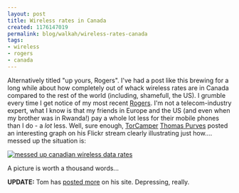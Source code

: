 ```yaml
--- 
layout: post
title: Wireless rates in Canada
created: 1176147019
permalink: blog/walkah/wireless-rates-canada
tags: 
- wireless
- rogers
- canada
---
```

<p>Alternatively titled "up yours, Rogers". I've had a post like this brewing for a long while about how completely out of whack wireless rates are in Canada compared to the rest of the world (including, shamefull, the US). I grumble every time I get notice of my most recent <a href="http://www.rogers.com/">Rogers</a>. I'm not a telecom-industry expert, what I know is that my friends in Europe and the US (and even when my brother was in Rwanda!) pay a whole lot less for their mobile phones than I do - a <em>lot</em> less. Well, sure enough, <a href="http://barcamp.org/TorCamp">TorCamper</a> <a href="http://www.thomaspurves.com/">Thomas Purves</a> posted an interesting graph on his Flickr stream clearly illustrating just how.... messed up the situation is:</p>
<p><a href="http://www.flickr.com/photos/thomaspurves/452679328/"><img src="http://farm1.static.flickr.com/250/452679328_26f6ba593e.jpg?v=0" alt="messed up canadian wireless data rates" /></a></p>
<p>A picture is worth a thousand words...</p>
<p><strong>UPDATE:</strong> Tom has <a href="http://www.thomaspurves.com/2007/04/09/canada-worse-than-3rd-world-countries-when-it-comes-to-mobile-data-access/">posted more</a> on his site. Depressing, really.</p>
